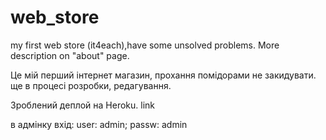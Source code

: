 # web_store
my first web store (it4each),have some unsolved problems. More description on "about" page. 


Це мій перший інтернет магазин, прохання помідорами не закидувати. 
ще в процесі розробки, редагування.

Зроблений деплой на Heroku. link

в адмінку вхід:
user: admin; passw:  admin

